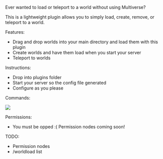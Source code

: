 Ever wanted to load or teleport to a world without using Multiverse?

This is a lightweight plugin allows you to simply load, create, remove, or teleport to a world.

Features:

* Drag and drop worlds into your main directory and load them with this plugin
* Create worlds and have them load when you start your server
* Teleport to worlds

Instructions:

* Drop into plugins folder
* Start your server so the config file generated
* Configure as you please

Commands:

<img src="http://i.imgur.com/EXjZHnQ.png">


Permissions:

* You must be opped :( Permission nodes coming soon!

TODO:

* Permission nodes
* /worldload list
